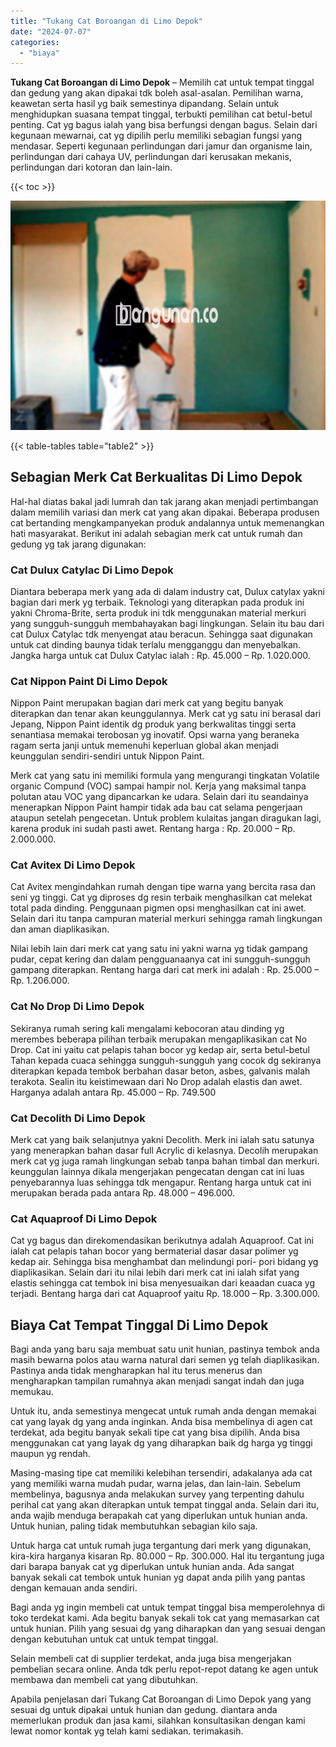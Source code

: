 ```yaml
---
title: "Tukang Cat Boroangan di Limo Depok"
date: "2024-07-07"
categories: 
  - "biaya"
---
```


**Tukang Cat Boroangan di Limo Depok** – Memilih cat untuk tempat tinggal dan gedung yang akan dipakai tdk boleh asal-asalan. Pemilihan warna, keawetan serta hasil yg baik semestinya dipandang. Selain untuk menghidupkan suasana tempat tinggal, terbukti pemilihan cat betul-betul penting. Cat yg bagus ialah yang bisa berfungsi dengan bagus. Selain dari kegunaan mewarnai, cat yg dipilih perlu memiliki sebagian fungsi yang mendasar. Seperti kegunaan perlindungan dari jamur dan organisme lain, perlindungan dari cahaya UV, perlindungan dari kerusakan mekanis, perlindungan dari kotoran dan lain-lain.

{{< toc >}}

![Tukang Cat Boroangan di Limo Depok](/images/jasa-cat-murah22.png)

{{< table-tables table="table2" >}}

## Sebagian Merk Cat Berkualitas Di Limo Depok

Hal-hal diatas bakal jadi lumrah dan tak jarang akan menjadi pertimbangan dalam memilih variasi dan merk cat yang akan dipakai. Beberapa produsen cat bertanding mengkampanyekan produk andalannya untuk memenangkan hati masyarakat. Berikut ini adalah sebagian merk cat untuk rumah dan gedung yg tak jarang digunakan:

### Cat Dulux Catylac Di Limo Depok

Diantara beberapa merk yang ada di dalam industry cat, Dulux catylax yakni bagian dari merk yg terbaik. Teknologi yang diterapkan pada produk ini yakni Chroma-Brite, serta produk ini tdk menggunakan material merkuri yang sungguh-sungguh membahayakan bagi lingkungan. Selain itu bau dari cat Dulux Catylac tdk menyengat atau beracun. Sehingga saat digunakan untuk cat dinding baunya tidak terlalu mengganggu dan menyebalkan. Jangka harga untuk cat Dulux Catylac ialah : Rp. 45.000 – Rp. 1.020.000.

### Cat Nippon Paint Di Limo Depok

Nippon Paint merupakan bagian dari merk cat yang begitu banyak diterapkan dan tenar akan keunggulannya. Merk cat yg satu ini berasal dari Jepang, Nippon Paint identik dg produk yang berkwalitas tinggi serta senantiasa memakai terobosan yg inovatif. Opsi warna yang beraneka ragam serta janji untuk memenuhi keperluan global akan menjadi keunggulan sendiri-sendiri untuk Nippon Paint.

Merk cat yang satu ini memiliki formula yang mengurangi tingkatan Volatile organic Compund (VOC) sampai hampir nol. Kerja yang maksimal tanpa polutan atau VOC yang dipancarkan ke udara. Selain dari itu seandainya menerapkan Nippon Paint hampir tidak ada bau cat selama pengerjaan ataupun setelah pengecetan. Untuk problem kulaitas jangan diragukan lagi, karena produk ini sudah pasti awet. Rentang harga : Rp. 20.000 – Rp. 2.000.000.

### Cat Avitex Di Limo Depok

Cat Avitex mengindahkan rumah dengan tipe warna yang bercita rasa dan seni yg tinggi. Cat yg diproses dg resin terbaik menghasilkan cat melekat total pada dinding. Penggunaan pigmen opsi menghasilkan cat ini awet. Selain dari itu tanpa campuran material merkuri sehingga ramah lingkungan dan aman diaplikasikan.

Nilai lebih lain dari merk cat yang satu ini yakni warna yg tidak gampang pudar, cepat kering dan dalam pengguanaanya cat ini sungguh-sungguh gampang diterapkan. Rentang harga dari cat merk ini adalah : Rp. 25.000 – Rp. 1.206.000.

### Cat No Drop Di Limo Depok

Sekiranya rumah sering kali mengalami kebocoran atau dinding yg merembes beberapa pilihan terbaik merupakan mengaplikasikan cat No Drop. Cat ini yaitu cat pelapis tahan bocor yg kedap air, serta betul-betul Tahan kepada cuaca sehingga sungguh-sungguh yang cocok dg sekiranya diterapkan kepada tembok berbahan dasar beton, asbes, galvanis malah terakota. Sealin itu keistimewaan dari No Drop adalah elastis dan awet. Harganya adalah antara Rp. 45.000 – Rp. 749.500

### Cat Decolith Di Limo Depok

Merk cat yang baik selanjutnya yakni Decolith. Merk ini ialah satu satunya yang menerapkan bahan dasar full Acrylic di kelasnya. Decolih merupakan merk cat yg juga ramah lingkungan sebab tanpa bahan timbal dan merkuri. keunggulan lainnya dikala mengerjakan pengecatan dengan cat ini luas penyebarannya luas sehingga tdk mengapur. Rentang harga untuk cat ini merupakan berada pada antara Rp. 48.000 – 496.000.

### Cat Aquaproof Di Limo Depok

Cat yg bagus dan direkomendasikan berikutnya adalah Aquaproof. Cat ini ialah cat pelapis tahan bocor yang bermaterial dasar dasar polimer yg kedap air. Sehingga bisa menghambat dan melindungi pori- pori bidang yg diaplikasikan. Selain dari itu nilai lebih dari merk cat ini ialah sifat yang elastis sehingga cat tembok ini bisa menyesuaikan dari keaadan cuaca yg terjadi. Bentang harga dari cat Aquaproof yaitu Rp. 18.000 – Rp. 3.300.000.

## Biaya Cat Tempat Tinggal Di Limo Depok

Bagi anda yang baru saja membuat satu unit hunian, pastinya tembok anda masih bewarna polos atau warna natural dari semen yg telah diaplikasikan. Pastinya anda tidak mengharapkan hal itu terus menerus dan mengharapkan tampilan rumahnya akan menjadi sangat indah dan juga memukau.

Untuk itu, anda semestinya mengecat untuk rumah anda dengan memakai cat yang layak dg yang anda inginkan. Anda bisa membelinya di agen cat terdekat, ada begitu banyak sekali tipe cat yang bisa dipilih. Anda bisa menggunakan cat yang layak dg yang diharapkan baik dg harga yg tinggi maupun yg rendah.

Masing-masing tipe cat memiliki kelebihan tersendiri, adakalanya ada cat yang memiliki warna mudah pudar, warna jelas, dan lain-lain. Sebelum membelinya, bagusnya anda melakukan survey yang terpenting dahulu perihal cat yang akan diterapkan untuk tempat tinggal anda. Selain dari itu, anda wajib menduga berapakah cat yang diperlukan untuk hunian anda. Untuk hunian, paling tidak membutuhkan sebagian kilo saja.

Untuk harga cat untuk rumah juga tergantung dari merk yang digunakan, kira-kira harganya kisaran Rp. 80.000 – Rp. 300.000. Hal itu tergantung juga dari barapa banyak cat yg diperlukan untuk hunian anda. Ada sangat banyak sekali cat tembok untuk hunian yg dapat anda pilih yang pantas dengan kemauan anda sendiri.

Bagi anda yg ingin membeli cat untuk tempat tinggal bisa memperolehnya di toko terdekat kami. Ada begitu banyak sekali tok cat yang memasarkan cat untuk hunian. Pilih yang sesuai dg yang diharapkan dan yang sesuai dengan dengan kebutuhan untuk cat untuk tempat tinggal.

Selain membeli cat di supplier terdekat, anda juga bisa mengerjakan pembelian secara online. Anda tdk perlu repot-repot datang ke agen untuk membawa dan membeli cat yang dibutuhkan.

Apabila penjelasan dari Tukang Cat Boroangan di Limo Depok yang yang sesuai dg untuk dipakai untuk hunian dan gedung. diantara anda memerlukan produk dan jasa kami, silahkan konsultasikan dengan kami lewat nomor kontak yg telah kami sediakan. terimakasih.
